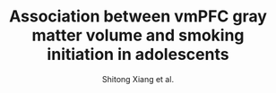 ---
cat: gaia
subcat: platform
bestof: false
author: Shitong Xiang et al.
title: Association between vmPFC gray matter volume and smoking initiation in adolescents
journal: Nature Communications
year: 2023
type: article
url: https -//www.nature.com/articles/s41467-023-40079-2
doi: 10.1038/s41467-023-40079-2
---